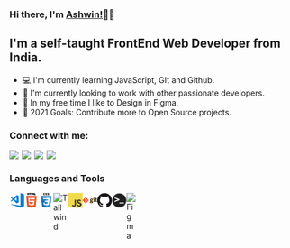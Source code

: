 ### Hi there, I'm [Ashwin!](ashwinchauhan.netlify.app)👋🏻

## I'm a self-taught FrontEnd Web Developer from India.
- 💻 I'm currently learning JavaScript, GIt and Github.
- 🔭 I'm currently looking to work with other passionate developers.
- 🌱 In my free time I like to Design in Figma.
- 🥅 2021 Goals: Contribute more to Open Source projects.

### Connect with me:

[<img align="left" width="22px" src="https://img.icons8.com/pastel-glyph/40/000000/earth-planet.png"/>](https://ashwinchauhan.netlify.app/)
[<img align="left" width="22px" src="https://img.icons8.com/fluent/48/000000/twitter.png"/>](https://twitter.com/ashwindevx)
[<img align="left" width="22px" src="https://img.icons8.com/fluent/48/000000/linkedin.png"/>](https://www.linkedin.com/in/ashwin-chauhan-81b137147/)
[<img align="left" width="22px" src="https://img.icons8.com/ios-filled/50/000000/codepen.png"/>](https://codepen.io/ashwindevx)

<br />

### Languages and Tools

<img align="left" alt="Visual Studio Code" width="26px" src="https://raw.githubusercontent.com/github/explore/80688e429a7d4ef2fca1e82350fe8e3517d3494d/topics/visual-studio-code/visual-studio-code.png" />
<img align="left" alt="HTML5" width="26px" src="https://raw.githubusercontent.com/github/explore/80688e429a7d4ef2fca1e82350fe8e3517d3494d/topics/html/html.png" />
<img align="left" alt="CSS3" width="26px" src="https://raw.githubusercontent.com/github/explore/80688e429a7d4ef2fca1e82350fe8e3517d3494d/topics/css/css.png" />
<img align="left" alt="Tailwind" width="26px" src="https://www.vectorlogo.zone/logos/tailwindcss/tailwindcss-icon.svg" />
<img align="left" alt="JavaScript" width="26px" src="https://raw.githubusercontent.com/github/explore/80688e429a7d4ef2fca1e82350fe8e3517d3494d/topics/javascript/javascript.png" />
<img align="left" alt="Git" width="26px" src="https://raw.githubusercontent.com/github/explore/80688e429a7d4ef2fca1e82350fe8e3517d3494d/topics/git/git.png" />
<img align="left" alt="GitHub" width="26px" src="https://raw.githubusercontent.com/github/explore/78df643247d429f6cc873026c0622819ad797942/topics/github/github.png" />
<img align="left" alt="Terminal" width="26px" src="https://raw.githubusercontent.com/github/explore/80688e429a7d4ef2fca1e82350fe8e3517d3494d/topics/terminal/terminal.png" />
<img align="left" alt="Figma" width="18px" src="https://upload.wikimedia.org/wikipedia/commons/3/33/Figma-logo.svg" />
